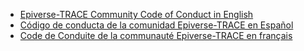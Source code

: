 - [Epiverse-TRACE Community Code of Conduct in English](./CODE_OF_CONDUCT_en.md)
- [Código de conducta de la comunidad Epiverse-TRACE en Español](./CODE_OF_CONDUCT_es.md)
- [Code de Conduite de la communauté Epiverse-TRACE en français](./CODE_OF_CONDUCT_fr.md)
